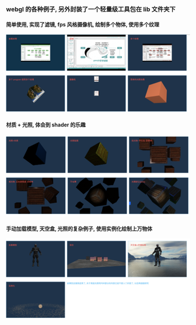 ### webgl 的各种例子, 另外封装了一个轻量级工具包在 lib 文件夹下

#### 简单使用, 实现了滤镜, fps 风格摄像机, 绘制多个物体, 使用多个纹理
![](./1.png)

#### 材质 + 光照, 体会到 shader 的乐趣
![](./2.png)

#### 手动加载模型, 天空盒, 光照的复杂例子, 使用实例化绘制上万物体

![](./3.png)